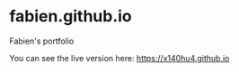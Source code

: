 # fabien.github.io
Fabien's portfolio

You can see the live version here:
https://x140hu4.github.io
